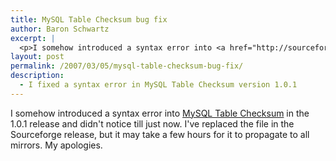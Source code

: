 ```yaml
---
title: MySQL Table Checksum bug fix
author: Baron Schwartz
excerpt: |
  <p>I somehow introduced a syntax error into <a href="http://sourceforge.net/projects/mysqltoolkit">MySQL Table Checksum</a> in the 1.0.1 release and didn't notice till just now.  I've replaced the file in the Sourceforge release, but it may take a few hours for it to propagate to all mirrors.  My apologies.</p>
layout: post
permalink: /2007/03/05/mysql-table-checksum-bug-fix/
description:
  - I fixed a syntax error in MySQL Table Checksum version 1.0.1
---
```

I somehow introduced a syntax error into [MySQL Table Checksum][1] in the 1.0.1 release and didn't notice till just now. I've replaced the file in the Sourceforge release, but it may take a few hours for it to propagate to all mirrors. My apologies.

 [1]: http://code.google.com/p/maatkit
